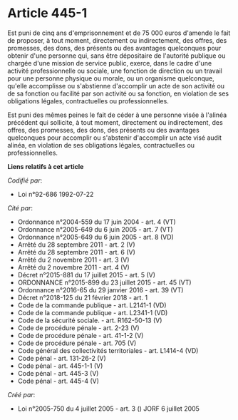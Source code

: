 # Article 445-1

Est puni de cinq ans d'emprisonnement et de 75 000 euros d'amende le fait de proposer, à tout moment, directement ou
indirectement, des offres, des promesses, des dons, des présents ou des avantages quelconques pour obtenir d'une personne
qui, sans être dépositaire de l'autorité publique ou chargée d'une mission de service public, exerce, dans le cadre d'une
activité professionnelle ou sociale, une fonction de direction ou un travail pour une personne physique ou morale, ou un
organisme quelconque, qu'elle accomplisse ou s'abstienne d'accomplir un acte de son activité ou de sa fonction ou facilité
par son activité ou sa fonction, en violation de ses obligations légales, contractuelles ou professionnelles.

Est puni des mêmes peines le fait de céder à une personne visée à l'alinéa précédent qui sollicite, à tout moment,
directement ou indirectement, des offres, des promesses, des dons, des présents ou des avantages quelconques pour accomplir
ou s'abstenir d'accomplir un acte visé audit alinéa, en violation de ses obligations légales, contractuelles ou
professionnelles.

**Liens relatifs à cet article**

_Codifié par_:

  - Loi n°92-686 1992-07-22

_Cité par_:

  - Ordonnance n°2004-559 du 17 juin 2004 - art. 4 (VT)
  - Ordonnance n°2005-649 du 6 juin 2005 - art. 7 (VT)
  - Ordonnance n°2005-649 du 6 juin 2005 - art. 8 (VD)
  - Arrêté du 28 septembre 2011 - art. 2 (V)
  - Arrêté du 28 septembre 2011 - art. 6 (V)
  - Arrêté du 2 novembre 2011 - art. 3 (V)
  - Arrêté du 2 novembre 2011 - art. 4 (V)
  - Décret n°2015-881 du 17 juillet 2015 - art. 5 (V)
  - ORDONNANCE n°2015-899 du 23 juillet 2015 - art. 45 (VT)
  - Ordonnance n°2016-65 du 29 janvier 2016 - art. 39 (VT)
  - Décret n°2018-125 du 21 février 2018 - art. 1
  - Code de la commande publique - art. L2141-1 (VD)
  - Code de la commande publique - art. L2341-1 (VD)
  - Code de la sécurité sociale. - art. R162-50-13 (V)
  - Code de procédure pénale - art. 2-23 (V)
  - Code de procédure pénale - art. 41-1-2 (V)
  - Code de procédure pénale - art. 705 (V)
  - Code général des collectivités territoriales - art. L1414-4 (VD)
  - Code pénal - art. 131-26-2 (V)
  - Code pénal - art. 445-1-1 (V)
  - Code pénal - art. 445-3 (V)
  - Code pénal - art. 445-4 (V)

_Créé par_:

  - Loi n°2005-750 du 4 juillet 2005 - art. 3 () JORF 6 juillet 2005
